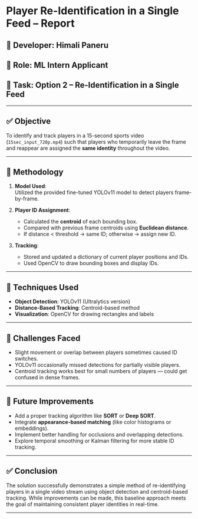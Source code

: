 # Player Re-Identification in a Single Feed – Report

## 👤 Developer: Himali Paneru  
## 🔧 Role: ML Intern Applicant  
## 🎯 Task: Option 2 – Re-Identification in a Single Feed

---

## ✅ Objective
To identify and track players in a 15-second sports video (`15sec_input_720p.mp4`) such that players who temporarily leave the frame and reappear are assigned the **same identity** throughout the video.

---

## 🧠 Methodology

1. **Model Used**:  
   Utilized the provided fine-tuned YOLOv11 model to detect players frame-by-frame.

2. **Player ID Assignment**:  
   - Calculated the **centroid** of each bounding box.
   - Compared with previous frame centroids using **Euclidean distance**.
   - If distance < threshold → same ID; otherwise → assign new ID.

3. **Tracking**:  
   - Stored and updated a dictionary of current player positions and IDs.
   - Used OpenCV to draw bounding boxes and display IDs.

---

## 🧪 Techniques Used

- **Object Detection**: YOLOv11 (Ultralytics version)
- **Distance-Based Tracking**: Centroid-based method
- **Visualization**: OpenCV for drawing rectangles and labels

---

## 🧩 Challenges Faced

- Slight movement or overlap between players sometimes caused ID switches.
- YOLOv11 occasionally missed detections for partially visible players.
- Centroid tracking works best for small numbers of players — could get confused in dense frames.

---

## 🚀 Future Improvements

- Add a proper tracking algorithm like **SORT** or **Deep SORT**.
- Integrate **appearance-based matching** (like color histograms or embeddings).
- Implement better handling for occlusions and overlapping detections.
- Explore temporal smoothing or Kalman filtering for more stable ID tracking.

---

## ✅ Conclusion

The solution successfully demonstrates a simple method of re-identifying players in a single video stream using object detection and centroid-based tracking. While improvements can be made, this baseline approach meets the goal of maintaining consistent player identities in real-time.

---